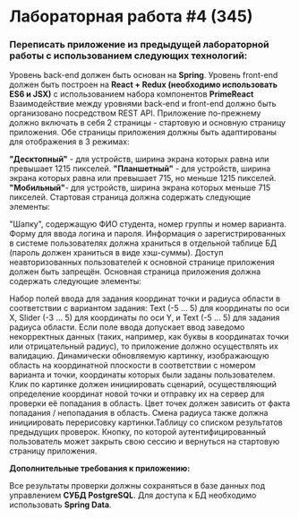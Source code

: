 # Лабораторная работа #4 (345)

### Переписать приложение из предыдущей лабораторной работы с использованием следующих технологий:

Уровень back-end должен быть основан на **Spring**.
Уровень front-end должен быть построен на **React + Redux (необходимо использовать ES6 и JSX)** с использованием набора компонентов **PrimeReact**
Взаимодействие между уровнями back-end и front-end должно быть организовано посредством REST API.
Приложение по-прежнему должно включать в себя 2 страницы - стартовую и основную страницу приложения. Обе страницы приложения должны быть адаптированы для отображения в 3 режимах:

**"Десктопный"** - для устройств, ширина экрана которых равна или превышает 1215 пикселей.
**"Планшетный"** - для устройств, ширина экрана которых равна или превышает 715, но меньше 1215 пикселей.
**"Мобильный"**- для устройств, ширина экрана которых меньше 715 пикселей.
Стартовая страница должна содержать следующие элементы:

"Шапку", содержащую ФИО студента, номер группы и номер варианта.
Форму для ввода логина и пароля. Информация о зарегистрированных в системе пользователях должна храниться в отдельной таблице БД (пароль должен храниться в виде хэш-суммы). Доступ неавторизованных пользователей к основной странице приложения должен быть запрещён.
Основная страница приложения должна содержать следующие элементы:

Набор полей ввода для задания координат точки и радиуса области в соответствии с вариантом задания: Text (-5 ... 5) для координаты по оси X, Slider (-3 ... 5) для координаты по оси Y, и Text (-5 ... 5) для задания радиуса области. Если поле ввода допускает ввод заведомо некорректных данных (таких, например, как буквы в координатах точки или отрицательный радиус), то приложение должно осуществлять их валидацию.
Динамически обновляемую картинку, изображающую область на координатной плоскости в соответствии с номером варианта и точки, координаты которых были заданы пользователем. Клик по картинке должен инициировать сценарий, осуществляющий определение координат новой точки и отправку их на сервер для проверки её попадания в область. Цвет точек должен зависить от факта попадания / непопадания в область. Смена радиуса также должна инициировать перерисовку картинки.Таблицу со списком результатов предыдущих проверок. Кнопку, по которой аутентифицированный пользователь может закрыть свою сессию и вернуться на стартовую страницу приложения.

**Дополнительные требования к приложению:**

Все результаты проверки должны сохраняться в базе данных под управлением **СУБД PostgreSQL**.
Для доступа к БД необходимо использовать **Spring Data**.

